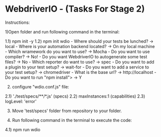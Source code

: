# WebdriverIO - (Tasks For Stage 2)

Instructions:

1)Open folder and run following command in the terminal:

1.1) npm init -y
1.2) npm init wdio
     - Where should your tests be lunched? -> local
     - Where is your automation backend located? -> On my local machine
     - Which wramework do you want to use? -> Mocha
     - Do you want to use compiler? -> No!
     - Do you want WebdriverIO to autogenerate some test files? -> No
     - Which reporter do want to use? -> spec
     - Do you want to add a plugin to your test setup? -> wait-for
     - Do you want to add a service to your test setup? -> chromedriver
     - What is the base url? -> http://localhost
     - Do you want to run "npm install"> -> Y

2) configure "wdio.conf.js" file: 

2.1) './test/specs/**/*.js' (specs)
2.2) maxInstances:1 (capabilities)
2.3) logLevel: 'error'

3) Move 'test/specs' folder from repository to your folder.

4) Run following command in the terminal to execute the code:

4.1) npm run wdio
